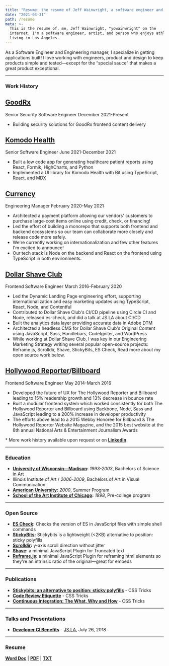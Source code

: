 ```yaml
---
title: "Resume: the resume of Jeff Wainwright, a software engineer and surfer in Los Angeles 🏄🏾‍♂️"
date: "2021-03-31"
path: /resume
meta: >-
  This is the resume of, me, Jeff Wainwright, "yowainwright" on the
  internet. I'm a software engineer, artist, and person who enjoys athletics,
  living in Los Angeles.
---
```


As a Software Engineer and Engineering manager, I specialize in getting applications built! I love working with engineers, product and design to keep products simple and tested—except for the “special sauce” that makes a great product exceptional.

---

### Work History

## [GoodRx](https://www.goodrx.com/)

Senior Security Software Engineer
<time>December 2021-Present</time>

- Building security solutions for GoodRx frontend content delivery

## [Komodo Health](https://www.komodohealth.com/)

Senior Software Engineer
<time>June 2021-December 2021</time>

- Built a low code app for generating healthcare patient reports using React, Formik, HighCharts, and Python
- Implemented a UI library for Komodo Health with Bit using TypeScript, React, and MDX

## [Currency](https://www.gocurrency.com/)

Engineering Manager
<time>February 2020-May 2021</time>

- Architected a payment platform allowing our vendors' customers to purchase large-cost items online using credit, check, or financing!
- Led the effort of building a monorepo that supports both frontend and backend ecosystems so our team can collaborate more closely and release code more safely.
- We're currently working on internationalization and few other features I'm excited to announce!
- Our tech stack is Node on the backend and React on the frontend using TypeScript in both environments.

## [Dollar Shave Club](https://www.dollarshaveclub.com/)

Frontend Software Engineer
<time>March 2016-February 2020</time>

- Led the Dynamic Landing Page engineering effort, supporting internationalization and easy marketing updates using TypeScript, React, Node, and Contentful
- Contributed to Dollar Shave Club's CI/CD pipeline using Circle CI and Node, released es-check, and did a talk at JS.LA about CI/CD
- Built the analytics data layer providing accurate data in Adobe DTM
- Architected a headless CMS for Dollar Shave Club's Original Content using JavaScript, Sass, Handlebars, CodeIgniter, and WordPress
- While working at Dollar Shave Club, I was key in our Engineering Marketing Strategy writing several popular open-source projects: Reframe.js, Scrolldir, Shave, StickyBits, ES Check, Read more about my open source work below.

## [Hollywood Reporter](https://www.hollywoodreporter.com)/[Billboard](https://www.billboard.com/)

Frontend Software Engineer
<time>May 2014-March 2016</time>

- Developed the future of UX for The Hollywood Reporter and Billboard leading to 15% readership growth and 13% decrease in bounce rate
- Built a modular frontend system which worked consistently for both The Hollywood Reporter and Billboard using Backbone, Node, Sass and JavaScript leading to a 200% increase in developer productivity
- The efforts above lead to a 2015 Webby Honoree for Billboard & The Hollywood Reporter Website Magazine, and the 2015 best website at the 8th annual National Arts & Entertainment Journalism Awards

\* More work history available upon request or on **[LinkedIn](https://www.linkedin.com/in/jeffrywainwright/)**.

---

### Education

- **[University of Wisconsin—Madison](https://www.wisc.edu/):** _1993-2003_, Bachelors of Science in Art
- Illinois Institute of Art / _2006-2009_, Bachelors of Art in Visual Communication
- **[American University](https://www.american.edu/):** _2000_, Summer Program
- **[School of the Art Institute of Chicago](https://www.saic.edu/):** _1998_, Pre-college program

---

### Open Source

- **[ES Check](https://github.com/dollarshaveclub/es-check):** Checks the version of ES in JavaScript files with simple shell commands
- **[StickyBits](https://github.com/dollarshaveclub/stickybits):** Stickybits is a lightweight (<2KB) alternative to position: sticky polyfills
- **[Scrolldir](https://github.com/dollarshaveclub/scrolldir):** y-axis scroll direction without jitter
- **[Shave](https://github.com/dollarshaveclub/shave):** a minimal JavaScript Plugin for Truncated text
- **[Reframe.js](https://github.com/dollarshaveclub/reframe.js):** a minimal JavaScript Plugin for reframing html elements so they're an intrinsic ratio of the original—great for embeds

---

### Publications

- **[Stickybits: an alternative to position: sticky polyfills](https://css-tricks.com/stickybits-alternative-position-sticky-polyfills/)** - CSS Tricks
- **[Code Review Etiquette](https://css-tricks.com/code-review-etiquette/)** - CSS Tricks
- **[Continuous Integration: The What, Why and How](https://css-tricks.com/continuous-integration-the-what-why-and-how/)** - CSS Tricks

---

### Talks and Presentations

- **[Developer CI Benefits](https://github.com/yowainwright/developer-ci-benefits)** - [JS.LA](https://js.la/), July 26, 2018

---

### Resume

**[Word Doc](https://github.com/yowainwright/yowainwright.github.io/files/6246283/jeffry-wainwright-resume-03-30-21.docx)** | **[PDF](https://github.com/yowainwright/yowainwright.github.io/files/6246284/jeffry-wainwright-resume-03-30-21.pdf)** | **[TXT](https://github.com/yowainwright/yowainwright.github.io/files/6246282/jeffry-wainwright-04-01-21.txt)**
